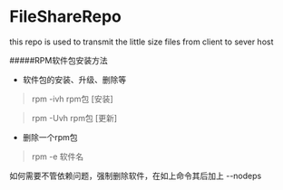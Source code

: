 FileShareRepo
=============

this repo is used to transmit the little size files from client to sever host

#####RPM软件包安装方法
+ 软件包的安装、升级、删除等

> rpm -ivh rpm包 [安装]

> rpm -Uvh rpm包 [更新]

+ 删除一个rpm包

> rpm -e 软件名

如何需要不管依赖问题，强制删除软件，在如上命令其后加上 --nodeps


